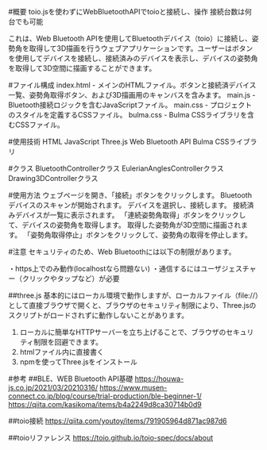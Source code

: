 #概要
toio.jsを使わずにWebBluetoothAPIでtoioと接続し、操作
接続台数は何台でも可能

これは、Web Bluetooth APIを使用してBluetoothデバイス（toio）に接続し、姿勢角を取得して3D描画を行うウェブアプリケーションです。ユーザーはボタンを使用してデバイスを接続し、接続済みのデバイスを表示し、デバイスの姿勢角を取得して3D空間に描画することができます。

#ファイル構成
index.html - メインのHTMLファイル。ボタンと接続済デバイス一覧、姿勢角取得ボタン、および3D描画用のキャンバスを含みます。
main.js - Bluetooth接続ロジックを含むJavaScriptファイル。
main.css - プロジェクトのスタイルを定義するCSSファイル。
bulma.css - Bulma CSSライブラリを含むCSSファイル。


#使用技術
HTML
JavaScript
Three.js
Web Bluetooth API
Bulma CSSライブラリ

#クラス
BluetoothControllerクラス
EulerianAnglesControllerクラス
Drawing3DControllerクラス

#使用方法
ウェブページを開き、「接続」ボタンをクリックします。
Bluetoothデバイスのスキャンが開始されます。
デバイスを選択し、接続します。
接続済みデバイスが一覧に表示されます。
「連続姿勢角取得」ボタンをクリックして、デバイスの姿勢角を取得します。
取得した姿勢角が3D空間に描画されます。
「姿勢角取得停止」ボタンをクリックして、姿勢角の取得を停止します。


#注意
セキュリティのため、Web Bluetoothには以下の制限があります。

・https上でのみ動作(localhostなら問題ない)
・通信するにはユーザジェスチャー（クリックやタップなど）が必要

##three.js
基本的にはローカル環境で動作しますが、ローカルファイル（file://）として直接ブラウザで開くと、ブラウザのセキュリティ制限により、Three.jsのスクリプトがロードされずに動作しないことがあります。

1. ローカルに簡単なHTTPサーバーを立ち上げることで、ブラウザのセキュリティ制限を回避できます。
2. htmlファイル内に直接書く
3. npmを使ってThree.jsをインストール

#参考
##BLE、WEB Bluetooth API基礎
https://houwa-js.co.jp/2021/03/20210316/
https://www.musen-connect.co.jp/blog/course/trial-production/ble-beginner-1/
https://qiita.com/kasikoma/items/b4a2249d8ca30714b0d9

##toio接続
https://qiita.com/youtoy/items/791905964d871ac987d6


##toioリファレンス
https://toio.github.io/toio-spec/docs/about
